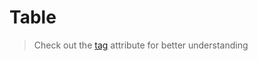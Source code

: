 # Table
> Check out the [tag](/api/container.html#tag) attribute for better understanding

<doc-example title="Table drag" file="table-drag" />
